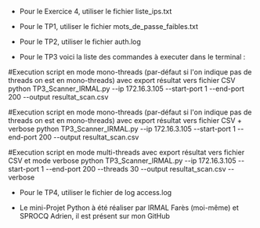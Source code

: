 

- Pour le Exercice 4, utiliser le fichier liste_ips.txt

- Pour le TP1, utiliser le fichier mots_de_passe_faibles.txt

- Pour le TP2, utiliser le fichier auth.log

- Pour le TP3 voici la liste des commandes à executer dans le terminal :

#Execution script en mode mono-threads (par-défaut si l'on indique pas de threads on est en mono-threads) avec export résultat vers fichier CSV
python TP3_Scanner_IRMAL.py --ip 172.16.3.105 --start-port 1 --end-port 200 --output resultat_scan.csv

#Execution script en mode mono-threads (par-défaut si l'on indique pas de threads on est en mono-threads) avec export résultat vers fichier CSV + verbose
python TP3_Scanner_IRMAL.py --ip 172.16.3.105 --start-port 1 --end-port 200 --output resultat_scan.csv

#Execution script en mode multi-threads avec export résultat vers fichier CSV et mode verbose
python TP3_Scanner_IRMAL.py --ip 172.16.3.105 --start-port 1 --end-port 200 --threads 30 --output resultat_scan.csv --verbose

- Pour le TP4, utiliser le fichier de log access.log

- Le mini-Projet Python à été réaliser par IRMAL Farès (moi-même) et SPROCQ Adrien, il est présent sur mon GitHub 





